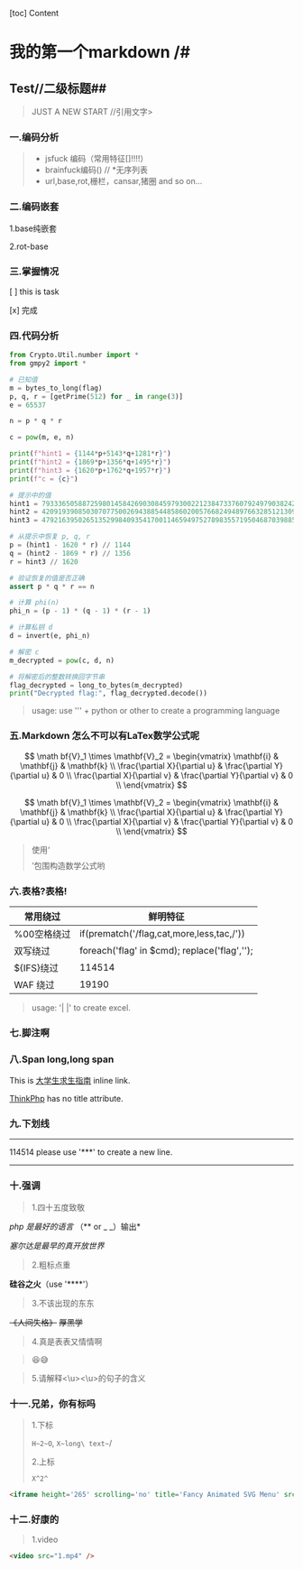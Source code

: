 [toc] Content



# 我的第一个markdown /#

## Test//二级标题## 

> JUST A NEW START //引用文字>

### 一.编码分析

> * jsfuck 编码（常用特征[]!!!!）
> * brainfuck编码() // *无序列表
> * url,base,rot,栅栏，cansar,猪圈 and so on...

### 二.编码嵌套

1.base纯嵌套

2.rot-base

### 三.掌握情况

[ ] this is task

[x] 完成

### 四.代码分析

``` python
from Crypto.Util.number import *
from gmpy2 import *

# 已知值
m = bytes_to_long(flag)
p, q, r = [getPrime(512) for _ in range(3)]
e = 65537

n = p * q * r

c = pow(m, e, n)

print(f"hint1 = {1144*p+5143*q+1281*r}")
print(f"hint2 = {1869*p+1356*q+1495*r}")
print(f"hint3 = {1620*p+1762*q+1957*r}")
print(f"c = {c}")

# 提示中的值
hint1 = 79333650588725980145842690308459793002212384733760792497903824255475158426421388758884515854200584020175891983698755801887895178728215285671100862522546388920
hint2 = 42091939085030707750026943885448586020057668249489766328512130903699537123923304865199162545942232848524822773449884502246598542894968112652618125488987069022
hint3 = 47921639502651352998409354170011465949752789835571950468703988521419628212309010862554662374631739734695758683737532319227640559546280393992908749025031664459

# 从提示中恢复 p, q, r
p = (hint1 - 1620 * r) // 1144
q = (hint2 - 1869 * r) // 1356
r = hint3 // 1620

# 验证恢复的值是否正确
assert p * q * r == n

# 计算 phi(n)
phi_n = (p - 1) * (q - 1) * (r - 1)

# 计算私钥 d
d = invert(e, phi_n)

# 解密 c
m_decrypted = pow(c, d, n)

# 将解密后的整数转换回字节串
flag_decrypted = long_to_bytes(m_decrypted)
print("Decrypted flag:", flag_decrypted.decode())
```

> usage: use ''' + python or other to create a programming language 

### 五.Markdown 怎么不可以有LaTex数学公式呢

$$
\math bf{V}_1 \times \mathbf{V}_2 =  \begin{vmatrix}  \mathbf{i} & \mathbf{j} & \mathbf{k} \\ \frac{\partial X}{\partial u} &  \frac{\partial Y}{\partial u} & 0 \\ \frac{\partial X}{\partial v} &  \frac{\partial Y}{\partial v} & 0 \\ \end{vmatrix}
$$

$$
\math bf{V}_1 \times \mathbf{V}_2 =  \begin{vmatrix}  \mathbf{i} & \mathbf{j} & \mathbf{k} \\ \frac{\partial X}{\partial u} &  \frac{\partial Y}{\partial u} & 0 \\ \frac{\partial X}{\partial v} &  \frac{\partial Y}{\partial v} & 0 \\ \end{vmatrix}
$$

> 使用‘$$ $$’包围构造数学公式哟

### 六.表格?表格!

| 常用绕过    | 鲜明特征                                     |
| ----------- | -------------------------------------------- |
| %00空格绕过 | if(prematch('/flag,cat,more,less,tac,/'))    |
| 双写绕过    | foreach('flag' in $cmd); replace('flag',''); |
| ${IFS}绕过  | 114514                                       |
| WAF 绕过    | 19190                                        |

> usage: '| |' to create excel.

### 七.脚注啊

[^114514]: I'm looking for a emphasize of SSTL.

### 八.Span long,long span

This is [大学生求生指南](http://chaoxing.com/ "Title") inline link.

[ThinkPhp](http://bugku.net/) has no title attribute.

### 九.下划线

***

114514 please use '***' to create a new line.

***

### 十.强调

> 1.四十五度致敬

*php 是最好的语言* （** or _ _）输出\*

_塞尔达是最早的真开放世界_

> 2.粗标点重

**硅谷之火**（use '\*\*\*\*'）

> 3.不该出现的东东

~~《人间失格》~~ ~~厚黑学~~

> 4.真是表表又情情啊

> :satisfied::sweat_smile:

> 5.请解释<\\u><\\u>的句子的含义

### 十一.兄弟，你有标吗

> 1.下标
>
> `H~2~O`, `X~long\ text~`/
>
> 2.上标
>
>  `X^2^`

```Markdown
<iframe height='265' scrolling='no' title='Fancy Animated SVG Menu' src='http://codepen.io/jeangontijo/embed/OxVywj/?height=265&theme-id=0&default-tab=css,result&embed-version=2' frameborder='no' allowtransparency='true' allowfullscreen='true' style='width: 100%;'></iframe>
```

### 十二.好康的

> 1.video

```Markdown
<video src="1.mp4" />
```



